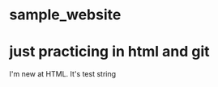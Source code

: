 # sample_website
<h1>just practicing in html and git</h1>

<p>I'm new at HTML. It's test string</p>
